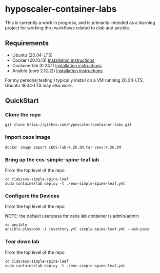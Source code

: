 # hyposcaler-container-labs

This is currently a work in progress, and is primarily intended as a learning project for working thru workflows related to clab and ansible.

## Requirements

- Ubuntu (20.04-LTS) 
- Docker (20.10.13)  [Installation instructions](https://docs.docker.com/engine/install/)
- Containerlab (0.24.1) [Installation instructions](https://containerlab.dev/install/)
- Ansible (core 2.12.2]) [Installation instructions](https://docs.ansible.com/ansible/latest/installation_guide/intro_installation.html)

For my personal testing I typically install on a VM running 20.04-LTS, Ubuntu 18.04-LTS may also work.

## QuickStart

### Clone the repo

```
git clone https://github.com/hyposcaler/container-labs.git
```

### Import ceos image

```
docker image import cEOS-lab-4.26.5M.tar ceos:4.26.5M
```


### Bring up the eos-simple-spine-leaf lab

From the top level of the repo

```
cd clab/eos-simple-spine-leaf
sudo containerlab deploy -t ./eos-simple-spine-leaf.yml
```

### Configure the Devices

From the top level of the repo

NOTE: the default user/pass for ceos lab container is admin/admin

```
cd ansible
ansible-playbook -i inventory.yml simple-spine-leaf.yml --ask-pass
```

### Tear down lab

From the top level of the repo

```
cd clab/eos-simple-spine-leaf
sudo containerlab deploy -t ./eos-simple-spine-leaf.yml
```


